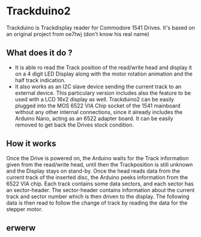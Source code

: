 # Trackduino2
Trackduino is Trackdisplay reader for Commodore 1541 Drives. It's based on an original project from oe7twj (don't know his real name) 

## What does it do ? 
- It is able ro read the Track position of the read/write head and display it on a 4 digit LED Display along with the motor rotation animation and the half track indication.
- It also works as an I2C slave device sending the current track to an external device.
This particulary version includes also the feature to be used with a LCD 16x2 display as well. 
Trackduino2 can be easily plugged into the MOS 6522 VIA Chip socket of the 1541 mainboard without any other internal connections, since it already includes the Arduino Nano, acting as an 6522 adapter board. It can be easily removed to get back the Drives stock condition. 

## How it works 
Once the Drive is powered on, the Arduino waits for the Track information given from the read/write head, until then the Trackposition is still unknown and the Display stays on stand-by.
Once the head reads data from the current track of the inserted disc, the Arduino peeks information from the 6522 VIA chip. Each track contains some data sectors, and each sector has an sector-header. The sector-header contains information about the current track and sector number which is then driven to the display. 
The following data is then read to follow the change of track by reading the data for the stepper motor.
## erwerw

